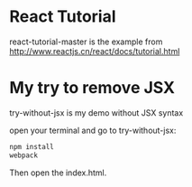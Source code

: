 # React Tutorial


react-tutorial-master is the example from http://www.reactjs.cn/react/docs/tutorial.html



# My try to remove JSX
try-without-jsx is my demo without JSX syntax

open your terminal and go to try-without-jsx:

```sh
npm install
webpack
```

Then open the index.html.
